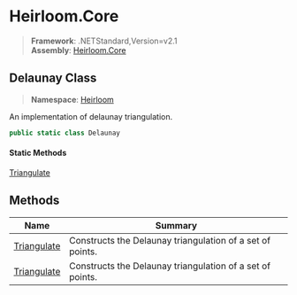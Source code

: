# Heirloom.Core

> **Framework**: .NETStandard,Version=v2.1  
> **Assembly**: [Heirloom.Core][0]  

## Delaunay Class

> **Namespace**: [Heirloom][0]  

An implementation of delaunay triangulation.

```cs
public static class Delaunay
```

#### Static Methods

[Triangulate][1]

## Methods

| Name             | Summary                                                   |
|------------------|-----------------------------------------------------------|
| [Triangulate][1] | Constructs the Delaunay triangulation of a set of points. |
| [Triangulate][1] | Constructs the Delaunay triangulation of a set of points. |

[0]: ../../Heirloom.Core.md
[1]: Delaunay/Triangulate.md
